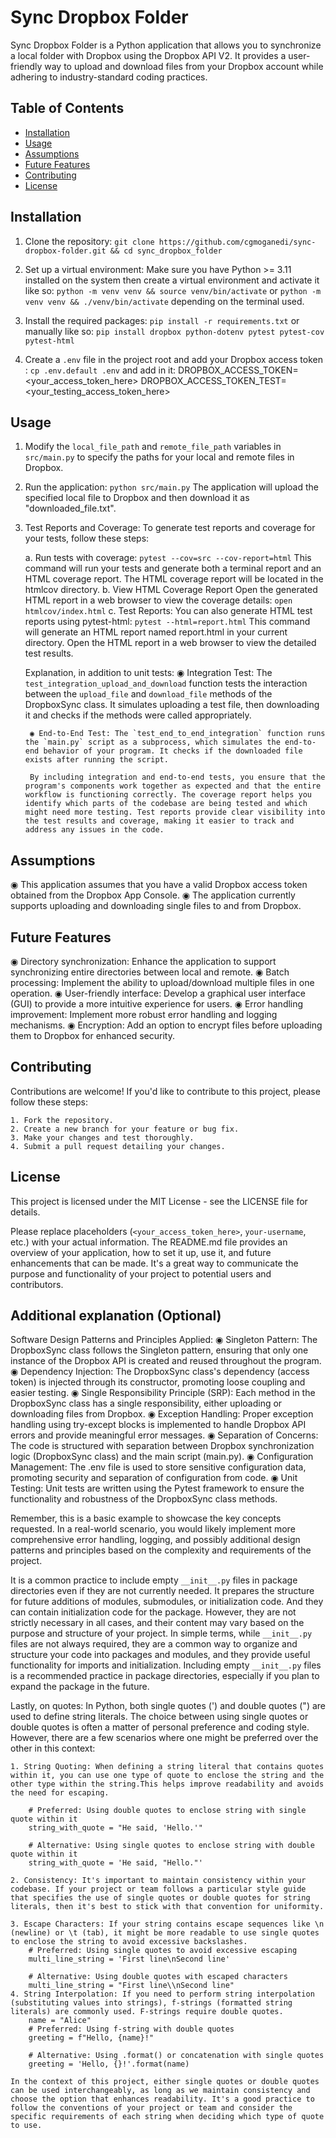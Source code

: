 # Sync Dropbox Folder

Sync Dropbox Folder is a Python application that allows you to synchronize a local folder with Dropbox using the Dropbox API V2. It provides a user-friendly way to upload and download files from your Dropbox account while adhering to industry-standard coding practices.

## Table of Contents

- [Installation](#installation)
- [Usage](#usage)
- [Assumptions](#assumptions)
- [Future Features](#future-features)
- [Contributing](#contributing)
- [License](#license)

## Installation

1. Clone the repository:
   `git clone https://github.com/cgmoganedi/sync-dropbox-folder.git && cd sync_dropbox_folder`

2. Set up a virtual environment:
    Make sure you have Python >= 3.11 installed on the system then create a virtual environment and activate it like so:
    `python -m venv venv && source venv/bin/activate` or `python -m venv venv && ./venv/bin/activate` depending on the terminal used.

3. Install the required packages:
    `pip install -r requirements.txt` or manually like so: `pip install dropbox python-dotenv pytest pytest-cov pytest-html`

4. Create a `.env` file in the project root and add your Dropbox access token :
    `cp .env.default .env`
    and add in it:
    DROPBOX_ACCESS_TOKEN=<your_access_token_here>
    DROPBOX_ACCESS_TOKEN_TEST=<your_testing_access_token_here>

## Usage

1. Modify the `local_file_path` and `remote_file_path` variables in `src/main.py` to specify the paths for your local and remote files in Dropbox.

2. Run the application:
    `python src/main.py`
    The application will upload the specified local file to Dropbox and then download it as "downloaded_file.txt".

3. Test Reports and Coverage:
    To generate test reports and coverage for your tests, follow these steps:

    a. Run tests with coverage: `pytest --cov=src --cov-report=html`
        This command will run your tests and generate both a terminal report and an HTML coverage report. The HTML coverage report will be located in the htmlcov directory.
    b. View HTML Coverage Report
        Open the generated HTML report in a web browser to view the coverage details: `open htmlcov/index.html`
    c. Test Reports:
        You can also generate HTML test reports using pytest-html: `pytest --html=report.html`
        This command will generate an HTML report named report.html in your current directory. Open the HTML report in a web browser to view the detailed test results.

    Explanation, in addition to unit tests:
        ◉ Integration Test: The `test_integration_upload_and_download` function tests the interaction between the `upload_file` and `download_file` methods of the DropboxSync class. It simulates uploading a test file, then downloading it and checks if the methods were called appropriately.

        ◉ End-to-End Test: The `test_end_to_end_integration` function runs the `main.py` script as a subprocess, which simulates the end-to-end behavior of your program. It checks if the downloaded file exists after running the script.

        By including integration and end-to-end tests, you ensure that the program's components work together as expected and that the entire workflow is functioning correctly. The coverage report helps you identify which parts of the codebase are being tested and which might need more testing. Test reports provide clear visibility into the test results and coverage, making it easier to track and address any issues in the code.


## Assumptions

◉ This application assumes that you have a valid Dropbox access token obtained from the Dropbox App Console.
◉ The application currently supports uploading and downloading single files to and from Dropbox.

## Future Features

◉ Directory synchronization: Enhance the application to support synchronizing entire directories between local and remote.
◉ Batch processing: Implement the ability to upload/download multiple files in one operation.
◉ User-friendly interface: Develop a graphical user interface (GUI) to provide a more intuitive experience for users.
◉ Error handling improvement: Implement more robust error handling and logging mechanisms.
◉ Encryption: Add an option to encrypt files before uploading them to Dropbox for enhanced security.

## Contributing

Contributions are welcome! If you'd like to contribute to this project, please follow these steps:

    1. Fork the repository.
    2. Create a new branch for your feature or bug fix.
    3. Make your changes and test thoroughly.
    4. Submit a pull request detailing your changes.

## License

This project is licensed under the MIT License - see the LICENSE file for details.

Please replace placeholders (`<your_access_token_here>`, `your-username`, etc.) with your actual information. The README.md file provides an overview of your application, how to set it up, use it, and future enhancements that can be made. It's a great way to communicate the purpose and functionality of your project to potential users and contributors.

## Additional explanation (Optional)

Software Design Patterns and Principles Applied:
    ◉ Singleton Pattern: The DropboxSync class follows the Singleton pattern, ensuring that only one instance of the Dropbox API is created and reused throughout the program.
    ◉ Dependency Injection: The DropboxSync class's dependency (access token) is injected through its constructor, promoting loose coupling and easier testing.
    ◉ Single Responsibility Principle (SRP): Each method in the DropboxSync class has a single responsibility, either uploading or downloading files from Dropbox.
    ◉ Exception Handling: Proper exception handling using try-except blocks is implemented to handle Dropbox API errors and provide meaningful error messages.
    ◉ Separation of Concerns: The code is structured with separation between Dropbox synchronization logic (DropboxSync class) and the main script (main.py).
    ◉ Configuration Management: The .env file is used to store sensitive configuration data, promoting security and separation of configuration from code.
    ◉ Unit Testing: Unit tests are written using the Pytest framework to ensure the functionality and robustness of the DropboxSync class methods.

Remember, this is a basic example to showcase the key concepts requested. In a real-world scenario, you would likely implement more comprehensive error handling, logging, and possibly additional design patterns and principles based on the complexity and requirements of the project.

It is a common practice to include empty `__init__.py` files in package directories even if they are not currently needed. It prepares the structure for future additions of modules, submodules, or initialization code. And they can contain initialization code for the package. However, they are not strictly necessary in all cases, and their content may vary based on the purpose and structure of your project. In simple terms, while `__init__.py` files are not always required, they are a common way to organize and structure your code into packages and modules, and they provide useful functionality for imports and initialization. Including empty `__init__.py` files is a recommended practice in package directories, especially if you plan to expand the package in the future.

Lastly, on quotes:
    In Python, both single quotes (') and double quotes (") are used to define string literals. The choice between using single quotes or double quotes is often a matter of personal preference and coding style. However, there are a few scenarios where one might be preferred over the other in this context:

    1. String Quoting: When defining a string literal that contains quotes within it, you can use one type of quote to enclose the string and the other type within the string.This helps improve readability and avoids the need for escaping.

        # Preferred: Using double quotes to enclose string with single quote within it
        string_with_quote = "He said, 'Hello.'"

        # Alternative: Using single quotes to enclose string with double quote within it
        string_with_quote = 'He said, "Hello."'
    
    2. Consistency: It's important to maintain consistency within your codebase. If your project or team follows a particular style guide that specifies the use of single quotes or double quotes for string literals, then it's best to stick with that convention for uniformity.

    3. Escape Characters: If your string contains escape sequences like \n (newline) or \t (tab), it might be more readable to use single quotes to enclose the string to avoid excessive backslashes.
        # Preferred: Using single quotes to avoid excessive escaping
        multi_line_string = 'First line\nSecond line'

        # Alternative: Using double quotes with escaped characters
        multi_line_string = "First line\\nSecond line"
    4. String Interpolation: If you need to perform string interpolation (substituting values into strings), f-strings (formatted string literals) are commonly used. F-strings require double quotes.
        name = "Alice"
        # Preferred: Using f-string with double quotes
        greeting = f"Hello, {name}!"

        # Alternative: Using .format() or concatenation with single quotes
        greeting = 'Hello, {}!'.format(name)

    In the context of this project, either single quotes or double quotes can be used interchangeably, as long as we maintain consistency and choose the option that enhances readability. It's a good practice to follow the conventions of your project or team and consider the specific requirements of each string when deciding which type of quote to use.


